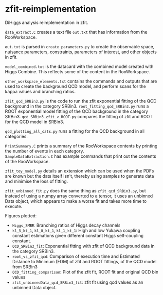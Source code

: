 # zfit-reimplementation
DiHiggs analysis reimplementation in zfit. 

`data_extract.C` creates a text file `out.txt` that has information from the RooWorkspace. 

`out.txt` is parsed in `create_parameters.py` to create the observable space, nuisance parameters, constraints, parameters of interest, and other objects in zfit. 

`model_combined.txt` is the datacard with the combined model created with Higgs Combine. This reflects some of the content in the RooWorkspace. 

`other_workspace_elements.txt` contains the commands and outputs that are used to create the background QCD model, and perform scans for the kappa values and branching ratios. 

`zfit_qcd_SRBin3.py` is the code to run the zfit exponential fitting of the QCD background in the category SRBin3. 
`root_fitting_qcd_SRBin3.py` runs a ROOT exponential model fitting of the QCD background in the category SRBin3. 
`qcd_SRBin3_zfit_v_ROOT.py` compares the fitting of zfit and ROOT for the QCD model in SRBin3. 

`qcd_plotting_all_cats.py` runs a fitting for the QCD background in all categories.

`PrintSummary.C` prints a summary of the RooWorkspace contents by printing the number of events in each category.  
`SampleDataExtraction.C` has example commands that print out the contents of the RooWorkspace.

`zfit_toy_model.py` details an extension which can be used when the PDFs are known but the data itself isn't, thereby using samples to generate data and minimise the loss of fitting. 

`zfit_unbinned_fit.py` does the same thing as `zfit_qcd_SRBin3.py`, but instead of using a numpy array converted to a tensor, it uses an unbinned Data object, which appears to make a worse fit and takes more time to execute. 

Figures plotted:
-   `Higgs_SMBR`: Branching ratios of Higgs decay channels
-   `kl_5_kt_1`, `kl_0_kt_1`, `kl_1_kt_1`: High and low Yukawa coupling constant estimations given different constant Higgs self-coupling constant.
-   `QCD_SRBin3_fit`: Exponential fitting with zfit of QCD background data in the category SRBin3.
-   `root_vs_zfit_qcd`: Comparison of execution time and Estimated Distance to Minimum (EDM) of zfit and ROOT fittings, of the QCD model from SRBin3
-   `QCD_fitting_comparison`: Plot of the zfit fit, ROOT fit and original QCD bin values
-   `zfit_unbinnedData_qcd_SRBin3_fit`: zfit fit using qcd values as an unbinned Data object. 
